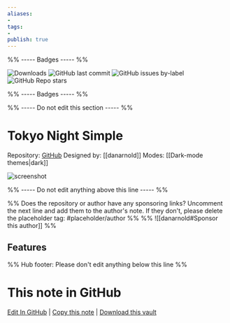 ```yaml
---
aliases:
- 
tags: 
- 
publish: true
---
```


%% ----- Badges ----- %%

![Downloads](https://img.shields.io/badge/downloads-772-573E7A?style=for-the-badge&logo=)
![GitHub last commit](https://img.shields.io/github/last-commit/danarnold/tokyonight-simple?color=573E7A&label=last%20update&logo=github&style=for-the-badge)
![GitHub issues by-label](https://img.shields.io/github/issues/danarnold/tokyonight-simple/help%20wanted?color=573E7A&logo=github&style=for-the-badge) 
![GitHub Repo stars](https://img.shields.io/github/stars/danarnold/tokyonight-simple?color=573E7A&logo=github&style=for-the-badge)

%% ----- Badges ----- %%

%% ----- Do not edit this section ----- %%

# Tokyo Night Simple

Repository: [GitHub](https://github.com/danarnold/tokyonight-simple)
Designed by: [[danarnold]]
Modes: [[Dark-mode themes|dark]]



![screenshot](https://github.com/danarnold/tokyonight-simple/raw/HEAD/directory-screenshot.png)

%% ----- Do not edit anything above this line ----- %% 

%% Does the repository or author have any sponsoring links? Uncomment the next line and add them to the author's note. If they don't, please delete the placeholder tag: #placeholder/author %%
%% ![[danarnold#Sponsor this author]] %%


## Features



%% Hub footer: Please don't edit anything below this line %%

# This note in GitHub

<span class="git-footer">[Edit In GitHub](https://github.dev/obsidian-community/obsidian-hub/blob/main/02%20-%20Community%20Expansions/02.05%20All%20Community%20Expansions/Themes/Tokyo%20Night%20Simple.md "git-hub-edit-note") | [Copy this note](https://raw.githubusercontent.com/obsidian-community/obsidian-hub/main/02%20-%20Community%20Expansions/02.05%20All%20Community%20Expansions/Themes/Tokyo%20Night%20Simple.md "git-hub-copy-note") | [Download this vault](https://github.com/obsidian-community/obsidian-hub/archive/refs/heads/main.zip "git-hub-download-vault") </span>
